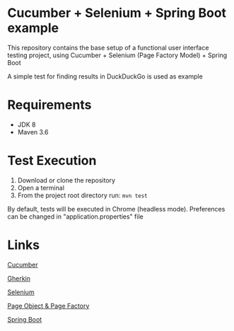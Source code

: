 # Cucumber + Selenium + Spring Boot example

This repository contains the base setup of a functional user interface testing project, using Cucumber + Selenium (Page Factory Model) + Spring Boot

A simple test for finding results in DuckDuckGo is used as example

# Requirements

* JDK 8
* Maven 3.6

# Test Execution

1. Download or clone the repository
2. Open a terminal
3. From the project root directory run:   `mvn test`

By default, tests will be executed in Chrome (headless mode). Preferences can be changed in "application.properties" file

# Links
    
   [Cucumber](<https://docs.cucumber.io/>)
   
   [Gherkin](<https://cucumber.io/docs/gherkin/>)
      
   [Selenium](<https://github.com/SeleniumHQ/selenium>)
      
   [Page Object & Page Factory](<https://www.tutorialselenium.com/2019/02/05/page-object-model-selenium-webdriver/>)
   
   [Spring Boot](<https://spring.io/projects/spring-boot>)